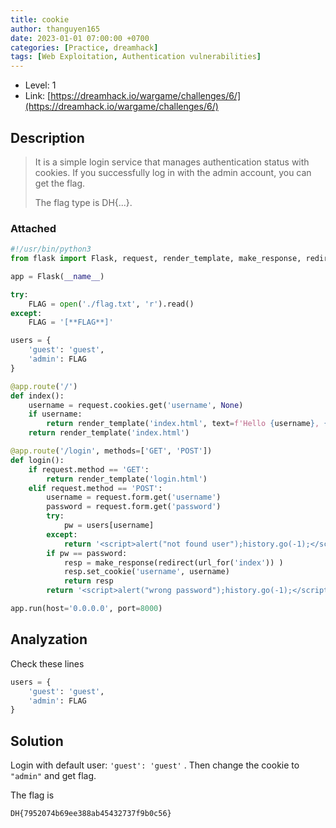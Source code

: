 ```yaml
---
title: cookie
author: thanguyen165
date: 2023-01-01 07:00:00 +0700
categories: [Practice, dreamhack]
tags: [Web Exploitation, Authentication vulnerabilities]
---
```


* Level: 1
* Link: [https://dreamhack.io/wargame/challenges/6/](https://dreamhack.io/wargame/challenges/6/)

## Description
>
> It is a simple login service that manages authentication status with cookies.
> If you successfully log in with the admin account, you can get the flag.
>
> The flag type is DH{...}.

### Attached

```python
#!/usr/bin/python3
from flask import Flask, request, render_template, make_response, redirect, url_for

app = Flask(__name__)

try:
    FLAG = open('./flag.txt', 'r').read()
except:
    FLAG = '[**FLAG**]'

users = {
    'guest': 'guest',
    'admin': FLAG
}

@app.route('/')
def index():
    username = request.cookies.get('username', None)
    if username:
        return render_template('index.html', text=f'Hello {username}, {"flag is " + FLAG if username == "admin" else "you are not admin"}')
    return render_template('index.html')

@app.route('/login', methods=['GET', 'POST'])
def login():
    if request.method == 'GET':
        return render_template('login.html')
    elif request.method == 'POST':
        username = request.form.get('username')
        password = request.form.get('password')
        try:
            pw = users[username]
        except:
            return '<script>alert("not found user");history.go(-1);</script>'
        if pw == password:
            resp = make_response(redirect(url_for('index')) )
            resp.set_cookie('username', username)
            return resp 
        return '<script>alert("wrong password");history.go(-1);</script>'

app.run(host='0.0.0.0', port=8000)

```

## Analyzation

Check these lines

```python
users = {
    'guest': 'guest',
    'admin': FLAG
}
```

## Solution

Login with default user: ```'guest': 'guest'``` . Then change the cookie to ```"admin"``` and get flag.

The flag is
```
DH{7952074b69ee388ab45432737f9b0c56}
```